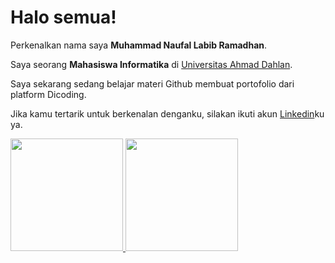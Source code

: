 # Halo semua! 

Perkenalkan nama saya **Muhammad Naufal Labib Ramadhan**.<br>

Saya seorang **Mahasiswa Informatika** di [Universitas Ahmad Dahlan](https://uad.ac.id/).<br>

Saya sekarang sedang belajar materi Github membuat portofolio dari platform Dicoding.<br>

Jika kamu tertarik untuk berkenalan denganku, silakan ikuti akun [Linkedin](https://www.linkedin.com/in/naufallabibb/)ku ya.

<p align="left">
<a href="https://github.com/Naufallabibb">
  <img height="180em" src="https://github-readme-stats-eight-theta.vercel.app/api?username=penuliscode&show_icons=true&theme=algolia&include_all_commits=true&count_private=true"/>
  <img height="180em" src="https://github-readme-stats-eight-theta.vercel.app/api/top-langs/?username=penuliscode&layout=compact&theme=algolia"/>
</a>
</p>
